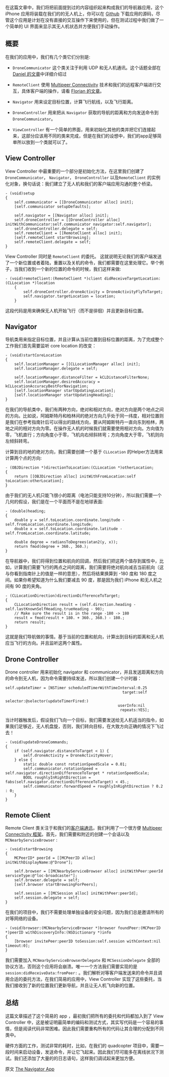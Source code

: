 在这篇文章中，我们将把前面提到过的内容组织起来构成我们的导航器应用，这个 iPhone 应用将装载在我们的的无人机上，你可以在 [Github](https://github.com/objcio/issue-8-quadcopter-navigator) 下载应用的源码，尽管这个应用是计划在没有直接的交互操作下来使用的，但在测试过程中我们做了一个简单的 UI 界面来显示其无人机状态并方便我们手动操作。

## 概要

在我们的应用中，我们有几个类它们分别是:

* `DroneCommunicator` 这个类关注于利用 UDP 和无人机通讯。这个话题全部在 [Daniel 的文章](http://objccn.io/issue-8-2)中详细介绍过

* `RemoteClient` 使用 [Multipeer Connectivity](https://developer.apple.com/library/ios/documentation/MultipeerConnectivity/Reference/MultipeerConnectivityFramework/_index.html) 技术和我们的远程客户端进行交互，具体客户端的操作，请看 [Florian 的文章](http://objccn.io/issue-8-4)。
* `Navigator` 用来设定目标位置，计算飞行航线，以及飞行距离。
* `DroneController` 用来把从 `Navigator` 获取的导航的距离和方向发送命令到`DroneCommunicator`。
* `ViewController` 有一个简单的界面，用来初始化其他的类并把它们连接起来，这部分应该用不同的类来完成，但是在我们的设想中，我们的app足够简单所以放到一个类就可以了。

## View Controller

View Controller 中最重要的一个部分是初始化方法，在这里我们创建了 `DroneCommunicator`， `Navigator`， `DroneController` 以及`RemoteClient` 的实例化对象，换句话说：我们建立了无人机和我们的客户端应用沟通的整个桥梁。

    - (void)setup
    {
        self.communicator = [[DroneCommunicator alloc] init];
        [self.communicator setupDefaults];
        
        self.navigator = [[Navigator alloc] init];
        self.droneController = [[DroneController alloc] initWithCommunicator:self.communicator navigator:self.navigator];
        self.droneController.delegate = self;
        self.remoteClient = [[RemoteClient alloc] init];
        [self.remoteClient startBrowsing];
        self.remoteClient.delegate = self;
    }
 
View Controller 同时是 `RemoteClient` 的委托。 这就说明无论我们的客户端发送了一个新位置或者着陆，重置以及关机的命令，我们都需要在这里处理它。举个例子，当我们收到一个新的位置的命令的时候，我们这样来做:

	- (void)remoteClient:(RemoteClient *)client didReceiveTargetLocation:(CLLocation *)location
	    {
	        self.droneController.droneActivity = DroneActivityFlyToTarget;
	        self.navigator.targetLocation = location;
	    }
	 
这段代码是用来确保无人机开始飞行（而不是徘徊）并且更新目标位置。

## Navigator

导航类用来指定目标位置，并且计算从当前位置到目标位置的距离，为了完成整个工作我们首先需要监听 core location 的改变：

    - (void)startCoreLocation
    {
        self.locationManager = [[CLLocationManager alloc] init];
        self.locationManager.delegate = self;
        
        self.locationManager.distanceFilter = kCLDistanceFilterNone;
        self.locationManager.desiredAccuracy = kCLLocationAccuracyBestForNavigation;
        [self.locationManager startUpdatingLocation];
        [self.locationManager startUpdatingHeading];
    }
    
在我们的导航类中，我们有两种方向，绝对和相对方向，绝对方向是两个地点之间的方向。比如说，阿姆斯特丹和柏林间的绝对方向几乎处于同一纬度，相对位置则是我们在参考指南针后可以得出的路线方向，要从阿姆斯特丹一直向东到柏林，两地之间的相对方向为零。在操作无人机的时候我们就需要使用相对方向。方向值为零，飞机直行；方向角度小于零，飞机向右倾斜转弯；方向角度大于零，飞机则向左倾斜转弯。

计算到目的地的绝对方向，我们需要创建一个基于 `CLLocation` 的Helper方法用来计算两个点的方向:

	- (OBJDirection *)directionToLocation:(CLLocation *)otherLocation;
    {
        return [[OBJDirection alloc] initWithFromLocation:self toLocation:otherLocation];
    }
	    
由于我们的无人机只能飞很小的距离（电池只能支持10分钟），所以我们需要一个几何的假设，我们是在一个平面而不是在地球表面:

    - (double)heading;
    {
        double y = self.toLocation.coordinate.longitude - self.fromLocation.coordinate.longitude;
        double x = self.toLocation.coordinate.latitude - self.fromLocation.coordinate.latitude;
        
        double degree = radiansToDegrees(atan2(y, x));
        return fmod(degree + 360., 360.);
    }
 
在导航器中，我们将得到位置和航向的回调，然后我们把这两个值存到属性中，比如，计算我们需要飞行的两点之间的距离，我们需要将绝对航向减去当前航向（这与你看到指南针上的值是一样的意思），然后将结果换算到 -180 度和 180  度之间。如果你希望知道为什么我们要减去 90 度，那是因为我们 iPhone 和无人机之间有 90 度的夹角。

    - (CLLocationDirection)directionDifferenceToTarget;
    {
        CLLocationDirection result = (self.direction.heading - self.lastKnownSelfHeading.trueHeading - 90);
        // Make sure the result is in the range -180 -> 180
        result = fmod(result + 180. + 360., 360.) - 180.;
        return result;
    }
    
这就是我们导航做的事情。基于当前的位置和航向，计算出到目标的距离和无人机应当飞行的方向。并且监听这两个属性。

## Drone Controller
Drone controller 用来初始化 navigator 和 communicator，并且发送距离和方向的命令到无人机，因为命令需要持续发送，所以我们创建一个计时器：

    self.updateTimer = [NSTimer scheduledTimerWithTimeInterval:0.25
                                                        target:self
                                                      selector:@selector(updateTimerFired:)
                                                      userInfo:nil
                                                       repeats:YES];

当计时器触发后，假设我们飞向一个目标，我们需要发送给无人机适当的指令，如果我们足够近，无人机盘旋，否则，我们转向目标，在大致方向正确的情况下飞过去！

    - (void)updateDroneCommands;
    {
        if (self.navigator.distanceToTarget < 1) {
            self.droneActivity = DroneActivityHover;
        } else {
            static double const rotationSpeedScale = 0.01;
            self.communicator.rotationSpeed = self.navigator.directionDifferenceToTarget * rotationSpeedScale;
            BOOL roughlyInRightDirection = fabs(self.navigator.directionDifferenceToTarget) < 45.;
            self.communicator.forwardSpeed = roughlyInRightDirection ? 0.2 : 0;
        }
    }
    
## Remote Client

Remote Client 类关注于和我们的[客户端通讯](http://objccn.io/issue-8-4)，我们利用了一个很方便 [Multipeer Connectivity 框架](https://developer.apple.com/library/ios/documentation/MultipeerConnectivity/Reference/MultipeerConnectivityFramework/_index.html)。首先，我们需要和附近的创建一个会话以及 `MCNearbyServiceBrowser` :

    - (void)startBrowsing
    {
        MCPeerID* peerId = [[MCPeerID alloc] initWithDisplayName:@"Drone"];
    
        self.browser = [[MCNearbyServiceBrowser alloc] initWithPeer:peerId serviceType:@"loc-broadcaster"];
        self.browser.delegate = self;
        [self.browser startBrowsingForPeers];
    
        self.session = [[MCSession alloc] initWithPeer:peerId];
        self.session.delegate = self;
    }
    
在我们的项目中，我们不需要处理单独设备的安全问题，因为我们总是邀请所有的对等网络的设备。
    
    - (void)browser:(MCNearbyServiceBrowser *)browser foundPeer:(MCPeerID *)peerID withDiscoveryInfo:(NSDictionary *)info
    {
        [browser invitePeer:peerID toSession:self.session withContext:nil timeout:0];
    }

我们需要加入 `MCNearbyServiceBrowserDelegate` 和 `MCSessionDelegate` 全部的协议方法，否则这个应用将会崩溃。唯一一个方法我们需要实现的是 `session:didReceiveData:fromPeer:` 。我们解析对等客户端发送来的命令并且调用合适的委托方法，在我们简易的应用中，View Controller 实现了这些委托，当我们接收到了新的位置我们更新导航，并且让无人机飞向新的位置。

## 总结

这篇文章描述了这个简易的 app ，最初我们把所有的委托和代码都加入到了 View Controller 中，这是被证明最简单的编码和测试方式，其实写代码是一个容易的事情，但是阅读代码非常困难。因此我们需要重构所有的代码让其合理的分配到不同类中。

硬件方面的工作，测试非常的耗时，比如，在我们的 quadcopter 项目中，需要一段时间来启动设备，发送命令，并让它飞起来。因此我们尽可能多在离线状况下测试。我们还添加了大量的的日志语句，这样我们调试起来更加方便。

 

   [1]: http://objccn.io/issue-8
   
原文 [The Navigator App](http://www.objc.io/issue-8/the-quadcopter-navigator-app.html)
